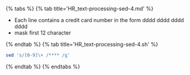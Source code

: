 {% tabs %}
{% tab title='HR_text-processing-sed-4.md' %}

* Each line contains a credit card number in the form dddd dddd dddd dddd
* mask first 12 character

{% endtab %}
{% tab title='HR_text-processing-sed-4.sh' %}

```sh
sed 's/[0-9]\+ /**** /g'
```

{% endtab %}
{% endtabs %}